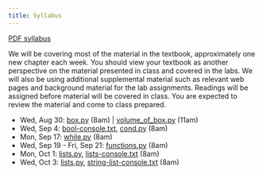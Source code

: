 ```yaml
---
title: Syllabus
---
```


[PDF syllabus](docs/syllabus.pdf)

We will be covering most of the material in the textbook, approximately
one new chapter each week. You should view your textbook as another
perspective on the material presented in class and covered in the labs.
We will also be using additional supplemental material such as relevant
web pages and background material for the lab assignments. Readings will
be assigned before material will be covered in class. You are expected
to review the material and come to class prepared.

* Wed, Aug 30: [box.py](static/box.py) (8am) | [volume_of_box.py](static/volume_of_box.pty) (11am)
* Wed, Sep 4: [bool-console.txt](static/bool-console.txt), [cond.py](static/cond.py) (8am)
* Mon, Sep 17: [while.py](static/while.py) (8am)
* Wed, Sep 19 - Fri, Sep 21: [functions.py](static/functions.py) (8am)
* Mon, Oct 1: [lists.py](static/lists.py), [lists-console.txt](static/lists-console.txt) (8am)
* Wed, Oct 3: [lists,py](static/lists.py), [string-list-console.txt](static/string-list-console.txt) (8am)

<!-- * Wed, Jan 17: Introduction -->
<!-- * Fri, Jan 19: Algorithms, Collatz conjecture (**Chapter 1**) -->
<!-- * Mon, Jan 22: Intro to Python [ [intro.txt](static/intro.txt) ] (**Chapter 2**) -->
<!-- * Weds, Jan 24: Volume of a box [ [VariablesIO.py](static/VariablesIO.py) [Box.py](static/Box.py) ] (**Chapter 3**) -->
<!-- * Fri, Jan 26: Logic puzzles -->
<!-- * Mon, Jan 29: Booleans and conditionals [ [Conditionals.py](static/Conditionals.py) ] (**Chapter 4**) -->
<!-- * Wed, Jan 31: Binary -->
<!-- * Fri, Feb 2: Information encoding -->
<!-- * Mon, Feb 5: Information encoding II -->
<!-- * Wed, Feb 7: Exam I review -->
<!-- * Fri, Feb 9: Exam I (**Chapters 1-4**) -->
<!-- * Mon, Feb 12: Repetition I (while loops) [ [while.py](static/while.py) ] (**Chapter 7**) -->
<!-- * Wed, Feb 14: Functions I [ [functions.py](static/functions.py) ] (**Chapters 5 and 6**) -->
<!-- * Fri, Feb 16: Functions II [ [functions.py](static/functions.py) ] -->
<!-- * Wed, Feb 21: While practice, functions III [ [collatz.py](static/collatz.py) ] -->
<!-- * Thu, Feb 22: [**String demo**](static/string-demo.txt) -->
<!-- * Fri, Feb 23: More while & function practice, tracing with functions [ [box-functions.py](static/box-functions.py), [tracing-example.py](static/tracing-example.py) ] -->
<!-- * Mon, Feb 26: Lists [ [lists.py](static/lists.py) ] -->
<!-- * Wed, Feb 28: Lists, reference, and for loops [ [lists.py](static/lists.py) ] -->
<!-- * Fri, Mar 2: Practice reading & writing for loops -->
<!-- * Mon, Mar 5: Exam 2 review [ [exam2-practice.py](static/exam2-practice.py) ] -->
<!-- * Wed, Mar 7: Exam 2 -->
<!-- * Fri, Mar 9: Recursion [ [factorial.py](static/factorial.py) ] -->
<!-- * Mon, Mar 12: Recursion II [ [recursion.py](static/recursion.py) ] -->
<!-- * Wed, Mar 14: Recursion III [ [recursion.py](static/recursion.py) ] -->
<!-- * Fri, Mar 16: no class -->
<!-- * **Spring break** -->
<!-- * Mon, Mar 26: Dictionaries [ [dictdemo.py](static/dictdemo.py) ] (**Chapter 12**) -->
<!-- * Wed, Mar 28: Dictionaries II, File I/O [ [dictdemo.py](static/dictdemo.py) ] -->
<!-- * Fri, Mar 30: Execution tracing with stack \& heap [ [dicttrace.py](static/dicttrace.py) ] -->
<!-- * Mon, Apr 2: Intro to classes and objects [ [Cake.py](static/Cake.py) ] -->
<!-- * Wed, Apr 4: More classes and objects [ [TrafficLights.py](static/TrafficLights.py) ] -->
<!-- * Fri, Apr 6: no class -->
<!-- * Mon, Apr 9: More classes and objects [ [Cake.py](static/Cake.py), [TrafficLights.py](static/TrafficLights.py) ] -->
<!-- * Wed, Apr 11: Extended example: Blackjack [ [Card.py](static/Card.py) ] -->
<!-- * Fri, Apr 13: Blackjack [ [Deck.py](static/Deck.py) ] -->
<!-- * Mon, Apr 16: Blackjack [ [Player.py](static/Player.py) ] -->
<!-- * Wed, Apr 18: Blackjack [ [Blackjack.py](static/Blackjack.py) ] -->
<!-- * Fri, Apr 20: Exam 3 review -->
<!-- * Mon, Apr 23: Exam 3 -->
<!-- * Wed, Apr 25: Queues [ [ListQueue.py](static/ListQueue.py), [QueueTest.py](static/QueueTest.py), [QueueSpeedTest.py](static/QueueSpeedTest.py) ] -->
<!-- * Fri, Apr 27: Queues II [ [Link.py](static/Link.py), [LinkedQueue.py](static/LinkedQueue.py) ] -->
